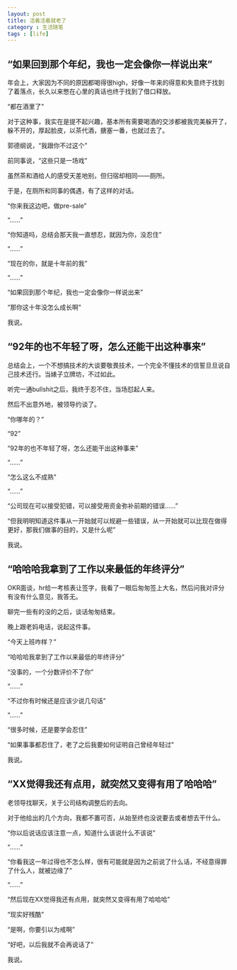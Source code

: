 ```yaml
---
layout: post
title: 活着活着就老了
category : 生活随笔
tags : [life]
---
```


## “如果回到那个年纪，我也一定会像你一样说出来”

年会上，大家因为不同的原因都喝得很high，好像一年来的得意和失意终于找到了着落点，长久以来憋在心里的真话也终于找到了借口释放。

“都在酒里了”

对于这种事，我实在是提不起兴趣，基本所有需要喝酒的交涉都被我完美躲开了，躲不开的，厚起脸皮，以茶代酒，搪塞一番，也就过去了。

郭德纲说，“我跟你不过这个”

前同事说，“这些只是一场戏”

虽然茶和酒给人的感受天差地别，但归宿却相同——厕所。

于是，在厕所和同事的偶遇，有了这样的对话。

“你来我这边吧，做pre-sale”

“……”

“你知道吗，总结会那天我一直想忍，就因为你，没忍住”

“……”

“现在的你，就是十年前的我”

“……”

“如果回到那个年纪，我也一定会像你一样说出来”

“那你这十年没怎么成长啊”

我说。

## “92年的也不年轻了呀，怎么还能干出这种事来”

总结会上，一个不想搞技术的大谈要敬畏技术，一个完全不懂技术的信誓旦旦说自己技术还行。当婊子立牌坊，不过如此。

听完一通bullshit之后，我终于忍不住，当场怼起人来。

然后不出意外地，被领导约谈了。

“你哪年的？”

“92”

“92年的也不年轻了呀，怎么还能干出这种事来”

“……”

“怎么这么不成熟”

“……”

“公司现在可以接受犯错，可以接受用资金弥补前期的错误……”

“但我明明知道这件事从一开始就可以规避一些错误，从一开始就可以比现在做得更好，那我们做事的目的，又是什么呢”

我说。

## “哈哈哈我拿到了工作以来最低的年终评分”

OKR面谈，hr给一考核表让签字，我看了一眼后匆匆签上大名，然后问我对评分有没有什么意见，我答无。

聊完一些有的没的之后，谈话匆匆结束。

晚上跟老妈电话，说起这件事。

“今天上班咋样？”

“哈哈哈我拿到了工作以来最低的年终评分”

“没事的，一个分数评价不了你”

“……”

“不过你有时候还是应该少说几句话”

“……”

“很多时候，还是要学会忍住”

“如果事事都忍住了，老了之后我要如何证明自己曾经年轻过”

我说。

## “XX觉得我还有点用，就突然又变得有用了哈哈哈”

老领导找聊天，关于公司结构调整后的去向。

对于他给出的几个方向，我都不置可否，从始至终也没说要去或者想去干什么。

“你以后说话应该注意一点，知道什么该说什么不该说”

“……”

“你看我这一年过得也不怎么样，很有可能就是因为之前说了什么话，不经意得罪了什么人，就被边缘了”

“……”

“然后现在XX觉得我还有点用，就突然又变得有用了哈哈哈”

“现实好残酷”

“是啊，你要引以为戒啊”

 “好吧，以后我就不会再说话了”

 我说。
